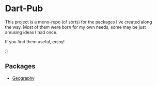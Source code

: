 # Dart-Pub

This project is a mono-repo (of sorts) for the packages I've created along the way. Most of them were born for my own needs, some may be just amusing ideas I had once.

If you find them useful, enjoy!

:)

## Packages

- [Geography](./geography)

